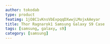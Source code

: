 ```yaml
---
author: tokodab
type: product
featimg: 1jO8C1vKnsVbExpqqDXwwjLMojxAAeyar
title: Thor Ragnarok1 Samsung Galaxy S9 Case
tags: [samsung, galaxy, s9]
category: [samsung]
---
```

